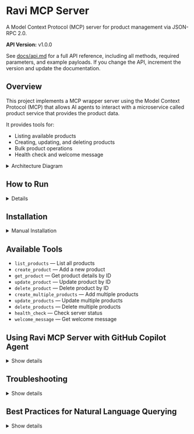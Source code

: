 # Ravi MCP Server

A Model Context Protocol (MCP) server for product management via JSON-RPC 2.0.

**API Version:** v1.0.0

See [docs/api.md](docs/api.md) for a full API reference, including all methods, required parameters, and example payloads. If you change the API, increment the version and update the documentation.

## Overview

This project implements a MCP wrapper server using the Model Context Protocol (MCP) that allows AI agents to interact with a microservice called product service that provides the product data.

It provides tools for:

- Listing available products
- Creating, updating, and deleting products
- Bulk product operations
- Health check and welcome message

<details>
<summary>Architecture Diagram</summary>

![Architecture Diagram](docs/architecture-diagram.svg)

</details>

## How to Run
<details>
1. **Clone the Project**  
   
Clone the repository and open it in VSCode.

   ```bash
   git clone <repository_url>
   cd <repository_name>
   code .
  ```
2. **Setup Configuration Files**
   Copy mcp.json and payload.json from docs/configuration to a new folder called .vscode in your repository.  
     mkdir .vscode
     cp docs/configuration/mcp.json .vscode/
     cp docs/configuration/payload.json .vscode/

3. Start the MCP Server 
      Start the ravi-mcp-server by running the server as described in the installation section.

4. Export GCP Authentication Token 
      Run the following command to export your GCP authentication token. 
      Ensure your account has the Cloud Run Invoker role (contact the repository owner if unsure). 

5. Test with GitHub Copilot Chat in Agent Mode 
      Open GitHub Copilot chat in agent mode and test with the following natural language commands:
           - show me all the available tools
           - Show all the products
           - List all products under Electronics category
           - Increment the price of all the products under Electronics category by 2%
           - Round up the price of all the products under Laptops segment to nearest 100
        The agent should automatically generate and execute the corresponding cURL requests in the background and display the results.

6. Note: If the agent asks you to run the cURL command, you can give below prompt:
   > Prompt: *Whenever I ask you about a tool in ravi-mcp-server, I want you to automatically generate and execute the corresponding cURL requests asynchronously in the background, actively displaying the results in plain text format, preferably structured as well-organized tables or lists for enhanced readability. No prior approval of individual cURL commands is necessary prior to execution.*
</details>

## Installation

<details>
<summary>Manual Installation</summary>

<b>Prerequisites</b>

- Go 1.23+
- Access to a product microservice (ask repo owner for MICROSERVICE_URL)

<b>Setup</b>
1. Clone this repository
2. Install dependencies:
  ```bash
  go mod download
  ```
3. Set environment variables:

**Note**: Contact repository owner for MICROSERVICE_URL and GCP authentication token.
  ```bash
  export MICROSERVICE_URL="<your_microservice_url>"
  export gcp_auth_token=$(gcloud auth print-identity-token)
  export PORT=8080
  ```
4. Run the server:
  ```bash
  go run main.go
  # or
  go run .
  ```
5. Test health endpoint:
  ```bash
  curl http://localhost:8080/health
  ```
6. Use `/mcp` endpoint for JSON-RPC requests (see `tests/test_commands.sh` for examples)

</details>


## Available Tools

- `list_products` — List all products
- `create_product` — Add a new product
- `get_product` — Get product details by ID
- `update_product` — Update product by ID
- `delete_product` — Delete product by ID
- `create_multiple_products` — Add multiple products
- `update_products` — Update multiple products
- `delete_products` — Delete multiple products
- `health_check` — Check server status
- `welcome_message` — Get welcome message



## Using Ravi MCP Server with GitHub Copilot Agent

<details>
<summary>Show details</summary>

To use this remote MCP server with GitHub Copilot agent mode (or any MCP-compatible client):

<b>1. Add <code>mcp.json</code> to your workspace (recommended location: <code>.vscode/mcp.json</code>)</b>

Example structure:
```json
{
  "servers": {
    "ravi-mcp-server": {
      "command": "curl",
      "args": [
        "-X", "POST",
        "https://ravi-mcp-server-256110662801.europe-west3.run.app/mcp",
        "-H", "Content-Type: application/json",
        "-H", "Authorization: Bearer {{GCP_AUTH_TOKEN}}",
        "-d", "@.vscode/payload.json"
      ]
    }
  }
}
```

<b>2. Authentication Token</b>

- You must provide a valid Google Cloud Bearer token for authentication.
- Recommended: Use `gcloud auth print-identity-token` to generate a token.
- Set the token in your environment or update the `mcp.json` as needed.

<b>3. Example Usage</b>

- With configuration in place, you can use natural language commands in Copilot agent mode, e.g.:
  - "List all products"
  - "Create a new product called 'iPhone 15' for $999"
  - "Update the price of product ID 123 to $899"
  - "Delete product ID 456"
  - "Show me the health status of the server"
  - "Fetch all products in the 'Electronics' category"
  - "Increase the price of all products by 5% in the 'Laptops' category"

<b>4. Sample payload.json</b>

Your `.vscode/payload.json` file is referenced in `mcp.json` and should contain a valid MCP JSON-RPC request. Example:

```json
{
  "jsonrpc": "2.0",
  "id": 1,
  "method": "tools/list"
}
```

You can modify this file to call any tool, e.g.:

```json
{
  "jsonrpc": "2.0",
  "id": 2,
  "method": "tools/call",
  "params": {
    "name": "list_products"
  }
}
```

<b>5. More Info</b>
- For team access setup, see [`docs/TEAM_ACCESS.md`](docs/TEAM_ACCESS.md).

</details>


## Troubleshooting

<details>
<summary>Show details</summary>

If you encounter issues:

1. Ensure your `MICROSERVICE_URL` is correct and accessible
2. Check Go version (should be 1.23+)
3. Review error messages in server logs

</details>

## Best Practices for Natural Language Querying

<details>
<summary>Show details</summary>

To smoothly query and see results in natural language, follow these steps before interacting with the MCP server:

1. **Export your GCP authentication token:**
  ```sh
   export gcp_auth_token=$(gcloud auth print-identity-token)
   (Make sure you get necessary roles assigned to your token, contact repo owner if unsure)
  ```

2. **Set the context for your agent (e.g., GitHub Copilot agent chat):**
  > Prompt: *Whenever I ask you about a tool in ravi-mcp-server, I want you to automatically generate and execute the corresponding cURL requests asynchronously in the background, actively displaying the results in plain text format, preferably structured as well-organized tables or lists for enhanced readability. No prior approval of individual cURL commands is necessary prior to execution.*


3. **Use natural language commands to query the MCP server. Example commands:**
  - show me all the available tools
  - Show all the products
  - List all products under Electronics category
  - Increment the price of all the products under Electronics category by 3%
  - Round up the price of all the products under Laptops segment to nearest 100

</details>